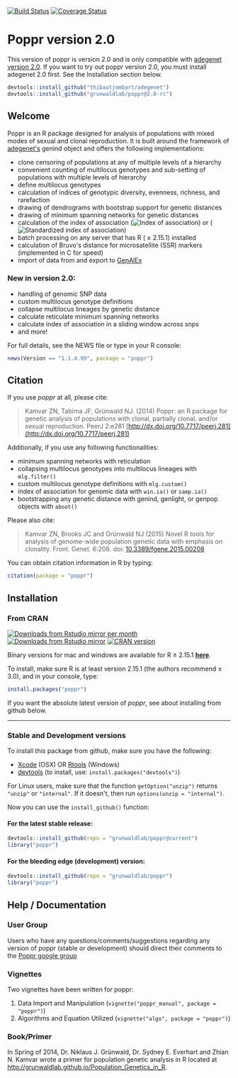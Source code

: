 [![Build Status](https://travis-ci.org/grunwaldlab/poppr.svg?branch=2.0-rc)](https://travis-ci.org/grunwaldlab/poppr)
[![Coverage Status](http://codecov.io/github/grunwaldlab/poppr/coverage.svg?branch=2.0-rc)](http://codecov.io/github/grunwaldlab/poppr?branch=2.0-rc)

# Poppr version 2.0

This version of poppr is version 2.0 and is only compatible with 
[adegenet version 2.0](https://github.com/thibautjombart/adegenet). If you want 
to try out poppr version 2.0, you must install adegenet 2.0 first. See the 
Installation section below.

```R
devtools::install_github("thibautjombart/adegenet")
devtools::install_github("grunwaldlab/poppr@2.0-rc")
```

## Welcome 

Poppr is an R package designed for analysis of populations with mixed modes of 
sexual and clonal reproduction. It is built around the framework of [adegenet's](http://adegenet.r-forge.r-project.org/)
genind object and offers the following implementations:

- clone censoring of populations at any of multiple levels of a hierarchy
- convenient counting of multilocus genotypes and sub-setting of populations with multiple levels of hierarchy
- define multilocus genotypes
- calculation of indices of genotypic diversity, evenness, richness, and rarefaction
- drawing of dendrograms with bootstrap support for genetic distances
- drawing of minimum spanning networks for genetic distances
- calculation of the index of association 
(<img src="http://latex.codecogs.com/gif.latex?I_A" alt = "Index of association">)
or (<img src="http://latex.codecogs.com/gif.latex?%5Cbar%7Br%7D_d" alt = "Standardized index of association">)
- batch processing on any server that has R ( &ge; 2.15.1) installed
- calculation of Bruvo's distance for microsatellite (SSR) markers (implemented in C for speed)
- import of data from and export to [GenAlEx](http://biology.anu.edu.au/GenAlEx/Welcome.html "GenAlEx Homepage")

### New in version 2.0:

- handling of genomic SNP data
- custom multilocus genotype definitions
- collapse multilocus lineages by genetic distance
- calculate reticulate minimum spanning networks
- calculate index of association in a sliding window across snps
- and more!

For full details, see the NEWS file or type in your R console:

```R
news(Version == "1.1.4.99", package = "poppr")
```

## Citation

If you use *poppr* at all, please cite:

> Kamvar ZN, Tabima JF, Grünwald NJ. (2014) Poppr: an R package for genetic analysis of populations with clonal, partially clonal, and/or sexual reproduction. PeerJ 2:e281 [http://dx.doi.org/10.7717/peerj.281](http://dx.doi.org/10.7717/peerj.281)

Additionally, if you use any following functionalities:

- minimum spanning networks with reticulation
- collapsing multilocus genotypes into multilocus lineages with `mlg.filter()`
- custom multilocus genotype definitions with `mlg.custom()`
- index of association for genomic data with `win.ia()` or `samp.ia()`
- bootstrapping any genetic distance with genind, genlight, or genpop objects with `aboot()`

Please also cite:

> Kamvar ZN, Brooks JC and Grünwald NJ (2015) Novel R tools for analysis of genome-wide population genetic data with emphasis on clonality. Front. Genet. 6:208. doi: [10.3389/fgene.2015.00208](http://journal.frontiersin.org/article/10.3389/fgene.2015.00208/abstract)
  
You can obtain citation information in R by typing:

```R
citation(package = "poppr")
```

## Installation

### From CRAN

[![Downloads from Rstudio mirror per month](http://cranlogs.r-pkg.org/badges/poppr)](http://cran.r-project.org/web/packages/poppr/index.html)
[![Downloads from Rstudio mirror](http://cranlogs.r-pkg.org/badges/grand-total/poppr)](http://cran.r-project.org/web/packages/poppr/index.html)
[![CRAN version](http://www.r-pkg.org/badges/version/poppr)](http://cran.r-project.org/web/packages/poppr/index.html)

Binary versions for mac and windows are available for R &ge; 2.15.1 [**here**](http://cran.r-project.org/web/packages/poppr/index.html).

To install, make sure R is at least version 2.15.1 (the authors recommend &ge; 3.0), and in your console, type:

```R
install.packages("poppr")
```

If you want the absolute latest version of *poppr*, see about installing from github below.

***

### Stable and Development versions

To install this package from github, make sure you have the following:

- [Xcode](http://developer.apple.com/xcode/) (OSX)
    OR [Rtools](http://cran.r-project.org/bin/windows/Rtools/) (Windows)
- [devtools](https://github.com/hadley/devtools) (to install, use: `install.packages("devtools")`)

For Linux users, make sure that the function `getOption("unzip")` returns `"unzip"` or `"internal"`. If it doesn't, then run `options(unzip = "internal")`.

Now you can use the `install_github()` function:

#### For the latest stable release:    

```R
devtools::install_github(repo = "grunwaldlab/poppr@current")
library("poppr")
```

#### For the bleeding edge (development) version:

```R
devtools::install_github(repo = "grunwaldlab/poppr")
library("poppr")
```

## Help / Documentation

### User Group

Users who have any questions/comments/suggestions regarding any version of poppr (stable or development) should direct their comments to the [Poppr google group](http://groups.google.com/group/poppr)

### Vignettes

Two vignettes have been written for poppr:

1. Data Import and Manipulation (`vignette("poppr_manual", package = "poppr")`)
2. Algorithms and Equation Utilized (`vignette("algo", package = "poppr")`)

### Book/Primer

In Spring of 2014, Dr. Niklaus J. Grünwald, Dr. Sydney E. Everhart and Zhian N. Kamvar wrote a primer for population genetic analysis in R located at http://grunwaldlab.github.io/Population_Genetics_in_R.

